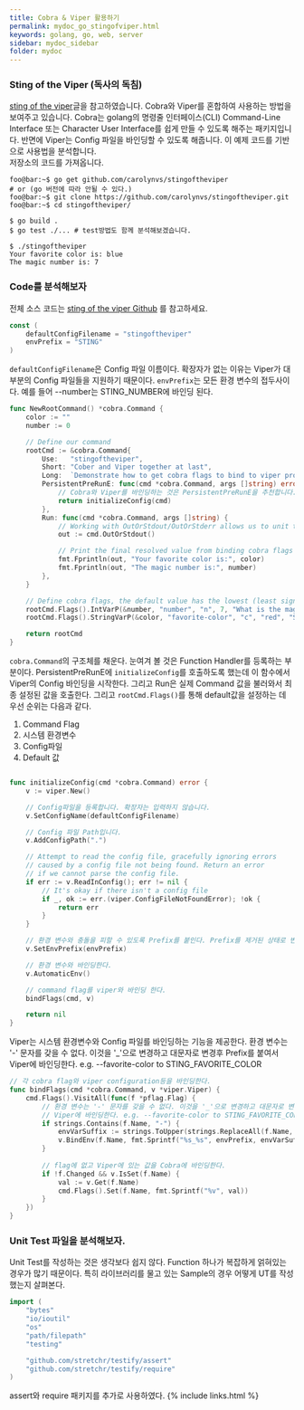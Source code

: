 ```yaml
---
title: Cobra & Viper 활용하기
permalink: mydoc_go_stingofviper.html
keywords: golang, go, web, server
sidebar: mydoc_sidebar
folder: mydoc
---
```


### Sting of the Viper (독사의 독침)
[sting of the viper](https://github.com/carolynvs/stingoftheviper/blob/main/README.md)글을 참고하였습니다. Cobra와 Viper를 혼합하여 사용하는 방법을 보여주고 있습니다. Cobra는 golang의 명령줄 인터페이스(CLI) Command-Line Interface 또는 Character User Interface를 쉽게 만들 수 있도록 해주는 패키지입니다. 반면에 Viper는 Config 파일을 바인딩할 수 있도록 해줍니다. 
이 예제 코드를 기반으로 사용법을 분석합니다.  
저장소의 코드를 가져옵니다. 

```shell
foo@bar:~$ go get github.com/carolynvs/stingoftheviper
# or (go 버전에 따라 안될 수 있다.)
foo@bar:~$ git clone https://github.com/carolynvs/stingoftheviper.git
foo@bar:~$ cd stingoftheviper/
```

```shell
$ go build .
$ go test ./... # test방법도 함께 분석해보겠습니다.
```

```shell
$ ./stingoftheviper
Your favorite color is: blue
The magic number is: 7
```

### Code를 분석해보자
전체 소스 코드는 [sting of the viper Github](https://github.com/carolynvs/stingoftheviper/blob/main/README.md) 를 참고하세요.
```go
const (
	defaultConfigFilename = "stingoftheviper"
	envPrefix = "STING"
)
```
`defaultConfigFilename`은 Config 파일 이름이다. 확장자가 없는 이유는 Viper가 대부분의 Config 파일들을 지원하기 때문이다. `envPrefix`는 모든 환경 변수의 접두사이다. 예를 들어 --number는 STING_NUMBER에 바인딩 된다.

```go
func NewRootCommand() *cobra.Command {
	color := ""
	number := 0

	// Define our command
	rootCmd := &cobra.Command{
		Use:   "stingoftheviper",
		Short: "Cober and Viper together at last",
		Long:  `Demonstrate how to get cobra flags to bind to viper properly`,
		PersistentPreRunE: func(cmd *cobra.Command, args []string) error {
			// Cobra와 Viper를 바인딩하는 것은 PersistentPreRunE을 추천합니다.
			return initializeConfig(cmd)
		},
		Run: func(cmd *cobra.Command, args []string) {
			// Working with OutOrStdout/OutOrStderr allows us to unit test our command easier
			out := cmd.OutOrStdout()

			// Print the final resolved value from binding cobra flags and viper config
			fmt.Fprintln(out, "Your favorite color is:", color)
			fmt.Fprintln(out, "The magic number is:", number)
		},
	}

	// Define cobra flags, the default value has the lowest (least significant) precedence
	rootCmd.Flags().IntVarP(&number, "number", "n", 7, "What is the magic number?")
	rootCmd.Flags().StringVarP(&color, "favorite-color", "c", "red", "Should come from flag first, then env var STING_FAVORITE_COLOR then the config file, then the default last")

	return rootCmd
}
```
`cobra.Command`의 구조체를 채운다. 눈여겨 볼 것은 Function Handler를 등록하는 부분이다. PersistentPreRunE에 `initializeConfig`를 호출하도록 했는데 이 함수에서 Viper의 Config 바인딩을 시작한다. 그리고 Run은 실제 Command 값을 불러와서 최종 설정된 값을 호출한다. 그리고 `rootCmd.Flags()`를 통해 default값을 설정하는 데 우선 순위는 다음과 같다.  

1. Command Flag
1. 시스템 환경변수
1. Config파일
1. Default 값

```go

func initializeConfig(cmd *cobra.Command) error {
	v := viper.New()

	// Config파일을 등록합니다. 확장자는 입력하지 않습니다.
	v.SetConfigName(defaultConfigFilename)

	// Config 파일 Path입니다.
	v.AddConfigPath(".")

	// Attempt to read the config file, gracefully ignoring errors
	// caused by a config file not being found. Return an error
	// if we cannot parse the config file.
	if err := v.ReadInConfig(); err != nil {
		// It's okay if there isn't a config file
		if _, ok := err.(viper.ConfigFileNotFoundError); !ok {
			return err
		}
	}

	// 환경 변수와 충돌을 피할 수 있도록 Prefix를 붙인다. Prefix를 제거된 상태로 변수와 바인딩된다.
	v.SetEnvPrefix(envPrefix)

	// 환경 변수와 바인딩한다. 
	v.AutomaticEnv()

	// command flag를 viper와 바인딩 한다.
	bindFlags(cmd, v)

	return nil
}
```

Viper는 시스템 환경변수와 Config 파일를 바인딩하는 기능을 제공한다. 
환경 변수는 '-' 문자를 갖을 수 없다. 이것을 '_'으로 변경하고 대문자로 변경후 Prefix를 붙여서 Viper에 바인딩한다. e.g. --favorite-color to STING_FAVORITE_COLOR

```go
// 각 cobra flag와 viper configuration등을 바인딩한다.
func bindFlags(cmd *cobra.Command, v *viper.Viper) {
	cmd.Flags().VisitAll(func(f *pflag.Flag) {
		// 환경 변수는 '-' 문자를 갖을 수 없다. 이것을 '_'으로 변경하고 대문자로 변경후 Prefix를 붙여서 
		// Viper에 바인딩한다. e.g. --favorite-color to STING_FAVORITE_COLOR
		if strings.Contains(f.Name, "-") {
			envVarSuffix := strings.ToUpper(strings.ReplaceAll(f.Name, "-", "_"))
			v.BindEnv(f.Name, fmt.Sprintf("%s_%s", envPrefix, envVarSuffix))
		}
		
		// flag에 없고 Viper에 있는 값을 Cobra에 바인딩한다. 
		if !f.Changed && v.IsSet(f.Name) {
			val := v.Get(f.Name)
			cmd.Flags().Set(f.Name, fmt.Sprintf("%v", val))
		}
	})
}
```
### Unit Test 파일을 분석해보자.
Unit Test를 작성하는 것은 생각보다 쉽지 않다. Function 하나가 복잡하게 얽혀있는 경우가 많기 때문이다. 특히 라이브러리를 물고 있는 Sample의 경우 어떻게 UT를 작성했는지 살펴본다. 

```go
import (
	"bytes"
	"io/ioutil"
	"os"
	"path/filepath"
	"testing"

	"github.com/stretchr/testify/assert"
	"github.com/stretchr/testify/require"
)
```
assert와 require 패키지를 추가로 사용하였다. 
{% include links.html %}
